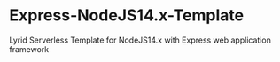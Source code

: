 # Express-NodeJS14.x-Template
Lyrid Serverless Template for NodeJS14.x with Express web application framework
